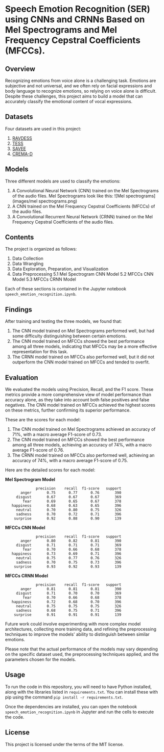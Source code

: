 # Speech Emotion Recognition (SER) using CNNs and CRNNs Based on Mel Spectrograms and Mel Frequency Cepstral Coefficients (MFCCs).

## Overview

Recognizing emotions from voice alone is a challenging task. Emotions are subjective and not universal, and we often rely on facial expressions and body language to recognize emotions, so relying on voice alone is difficult. Despite these challenges, this project aims to build a model that can accurately classify the emotional content of vocal expressions.

## Datasets

Four datasets are used in this project:

1. [RAVDESS](https://zenodo.org/record/1188976#.X2Q4Z2gzZPY)
2. [TESS](https://tspace.library.utoronto.ca/handle/1807/24487)
3. [SAVEE](http://kahlan.eps.surrey.ac.uk/savee/)
4. [CREMA-D](https://github.com/CheyneyComputerScience/CREMA-D)

## Models

Three different models are used to classify the emotions:

1. A Convolutional Neural Network (CNN) trained on the Mel Spectrograms of the audio files. Mel Spectrograms look like this:
![Mel spectrograms](images/mel spectrograms.png)
3. A CNN trained on the Mel Frequency Cepstral Coefficients (MFCCs) of the audio files.
4. A Convolutional Recurrent Neural Network (CRNN) trained on the Mel Frequency Cepstral Coefficients of the audio files.

## Contents

The project is organized as follows:

1. Data Collection
2. Data Wrangling
3. Data Exploration, Preparation, and Visualization
4. Data Preprocessing
5.1 Mel Spectrogram CNN Model
5.2 MFCCs CNN Model
5.3 MFCCs CRNN Model

Each of these sections is contained in the Jupyter notebook `speech_emotion_recognition.ipynb`.

## Findings

After training and testing the three models, we found that:

1. The CNN model trained on Mel Spectrograms performed well, but had some difficulty distinguishing between certain emotions.
2. The CNN model trained on MFCCs showed the best performance among all three models, indicating that MFCCs may be a more effective representation for this task.
3. The CRNN model trained on MFCCs also performed well, but it did not outperform the CNN model trained on MFCCs and tended to overfit.

## Evaluation

We evaluated the models using Precision, Recall, and the F1 score. These metrics provide a more comprehensive view of model performance than accuracy alone, as they take into account both false positives and false negatives. The CNN model trained on MFCCs achieved the highest scores on these metrics, further confirming its superior performance.

These are the scores for each model:

1. The CNN model trained on Mel Spectrograms achieved an accuracy of 71%, with a macro average F1-score of 0.73.
2. The CNN model trained on MFCCs showed the best performance among all three models, achieving an accuracy of 74%, with a macro average F1-score of 0.76.
3. The CRNN model trained on MFCCs also performed well, achieving an accuracy of 74%, with a macro average F1-score of 0.75.


Here are the detailed scores for each model:

**Mel Spectrogram Model**
```
              precision    recall  f1-score   support
       anger       0.75      0.77      0.76       390
     disgust       0.67      0.67      0.67       369
        fear       0.69      0.65      0.67       378
   happiness       0.68      0.63      0.65       396
     neutral       0.70      0.80      0.75       326
     sadness       0.70      0.72      0.71       396
    surprise       0.92      0.88      0.90       139
```

**MFCCs CNN Model**
```
              precision    recall  f1-score   support
       anger       0.80      0.82      0.81       390
     disgust       0.71      0.71      0.71       369
        fear       0.70      0.66      0.68       378
   happiness       0.73      0.69      0.71       396
     neutral       0.75      0.77      0.76       326
     sadness       0.70      0.75      0.73       396
    surprise       0.93      0.92      0.93       139
```

**MFCCs CRNN Model**
```
              precision    recall  f1-score   support
       anger       0.81      0.81      0.81       390
     disgust       0.71      0.70      0.70       369
        fear       0.70      0.66      0.68       378
   happiness       0.72      0.68      0.70       396
     neutral       0.75      0.75      0.75       326
     sadness       0.68      0.75      0.71       396
    surprise       0.91      0.91      0.91       139
```


Future work could involve experimenting with more complex model architectures, collecting more training data, and refining the preprocessing techniques to improve the models' ability to distinguish between similar emotions.

Please note that the actual performance of the models may vary depending on the specific dataset used, the preprocessing techniques applied, and the parameters chosen for the models.

## Usage

To run the code in this repository, you will need to have Python installed, along with the libraries listed in `requirements.txt`. You can install these with pip using the command `pip install -r requirements.txt`.

Once the dependencies are installed, you can open the notebook `speech_emotion_recognition.ipynb` in Jupyter and run the cells to execute the code.

## License

This project is licensed under the terms of the MIT license.
